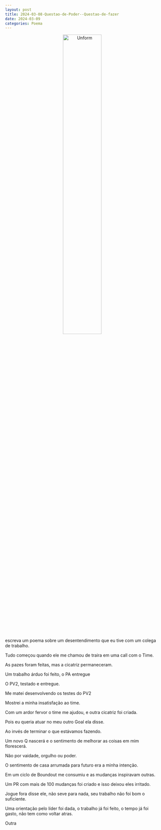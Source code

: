 ```yaml
---
layout: post
title: 2024-03-08-Questao-de-Poder--Questao-de-fazer
date: 2024-03-09
categories: Poema
---
```


<p align="center">
<img src="{{ site.baseurl }}/images/2024-03-08-Questao-de-Poder--Questao-de-fazer" 
height="50%" width="50%" alt="Unform" />
</p>


escreva um poema sobre um desentendimento que eu tive com um colega de trabalho.

Tudo começou quando ele me  chamou de traira em uma call com o Time.

As pazes foram feitas, mas a cicatriz permaneceram.

Um trabalho árduo  foi feito, o PA entregue 

O PV2, testado e entregue.

Me matei desenvolvendo os testes do PV2

Mostrei a minha insatisfação ao time.

Com um ardor fervor o time me ajudou, e outra cicatriz foi criada.

Pois eu queria atuar no meu outro Goal ela disse.

Ao invés de terminar o que estávamos fazendo.

Um novo Q nascerá e o sentimento de melhorar as coisas em mim florescerá.

Não por vaidade, orgulho ou poder.

O sentimento de casa arrumada para futuro era a minha intenção.

Em um ciclo de Boundout me consumiu e as mudanças inspiravam outras.

Um PR com mais de 100 mudanças foi criado e isso deixou eles irritado.

Jogue fora disse ele, não seve para nada, seu trabalho não foi bom o suficiente.

Uma orientação pelo líder foi dada, o trabalho já foi feito, o tempo já foi gasto, não tem como voltar atras.

Outra